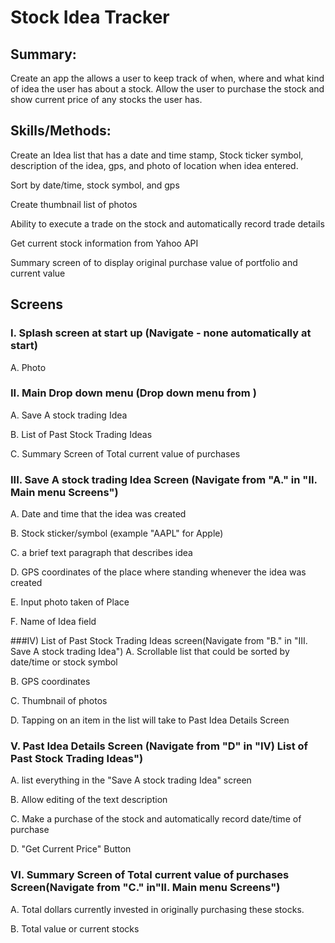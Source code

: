 # Stock Idea Tracker

## Summary: 
Create an app the allows a user to keep track of when, where and what kind of idea the user has about a stock.  Allow the user to purchase the stock and show current price of any stocks the user has.

## Skills/Methods: 
Create an Idea list that has a date and time stamp, Stock ticker symbol, description of the idea, gps, and photo of location when idea entered.

Sort by date/time, stock symbol, and gps

Create thumbnail list of photos

Ability to execute a trade on the stock and automatically record trade details

Get current stock information from Yahoo API

Summary screen of to display original purchase value of portfolio and current value

## Screens
### I. Splash screen at start up (Navigate - none automatically at start)
A. Photo
### II. Main Drop down menu (Drop down menu from )
A. Save A stock trading Idea

B. List of Past Stock Trading Ideas

C. Summary Screen of Total current value of purchases
### III. Save A stock trading Idea Screen (Navigate from "A." in "II. Main menu Screens")
A. Date and time that the idea was created

B. Stock sticker/symbol (example "AAPL" for Apple)

C. a brief text paragraph that describes idea

D. GPS coordinates of the place where standing whenever the idea was created

E. Input photo taken of Place

F. Name of Idea field

###IV) List of Past Stock Trading Ideas screen(Navigate from "B." in "III. Save A stock trading Idea")
A. Scrollable list that could be sorted by date/time or stock symbol

B. GPS coordinates

C. Thumbnail of photos

D. Tapping on an item in the list will take to Past Idea Details Screen
### V. Past Idea Details Screen (Navigate from "D" in "IV) List of Past Stock Trading Ideas")
A. list everything in the "Save A stock trading Idea" screen

B. Allow editing of the text description

C. Make a purchase of the stock and automatically record date/time of purchase

D. "Get Current Price" Button

### VI. Summary Screen of Total current value of purchases Screen(Navigate from "C." in"II. Main menu Screens")
A. Total dollars currently invested in originally purchasing these stocks.

B. Total value or current stocks
